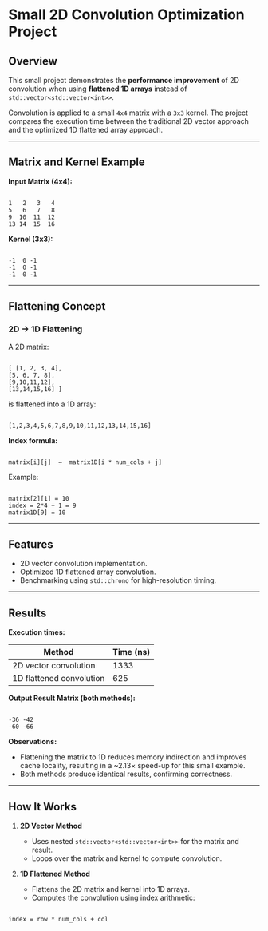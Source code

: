 # Small 2D Convolution Optimization Project

## Overview

This small project demonstrates the **performance improvement** of 2D convolution when using **flattened 1D arrays** instead of `std::vector<std::vector<int>>`.  

Convolution is applied to a small `4x4` matrix with a `3x3` kernel. The project compares the execution time between the traditional 2D vector approach and the optimized 1D flattened array approach.

---

## Matrix and Kernel Example

**Input Matrix (4x4):**  

```

1   2   3   4
5   6   7   8
9  10  11  12
13 14  15  16
```

**Kernel (3x3):**  

```

-1  0 -1
-1  0 -1
-1  0 -1
```

---

## Flattening Concept

### 2D → 1D Flattening

A 2D matrix:

```

[ [1, 2, 3, 4],
[5, 6, 7, 8],
[9,10,11,12],
[13,14,15,16] ]
```

is flattened into a 1D array:

```

[1,2,3,4,5,6,7,8,9,10,11,12,13,14,15,16]
```

**Index formula:**

```

matrix[i][j]  →  matrix1D[i * num_cols + j]
```

Example:

```

matrix[2][1] = 10
index = 2*4 + 1 = 9
matrix1D[9] = 10
```

---

## Features

- 2D vector convolution implementation.
- Optimized 1D flattened array convolution.
- Benchmarking using `std::chrono` for high-resolution timing.

---

## Results

**Execution times:**

| Method                     | Time (ns) |
|-----------------------------|-----------|
| 2D vector convolution       | 1333      |
| 1D flattened convolution    | 625       |

**Output Result Matrix (both methods):**

```

-36 -42
-60 -66
```

**Observations:**  
- Flattening the matrix to 1D reduces memory indirection and improves cache locality, resulting in a ~2.13× speed-up for this small example.
- Both methods produce identical results, confirming correctness.

---

## How It Works

1. **2D Vector Method**  
   - Uses nested `std::vector<std::vector<int>>` for the matrix and result.
   - Loops over the matrix and kernel to compute convolution.

2. **1D Flattened Method**  
   - Flattens the 2D matrix and kernel into 1D arrays.
   - Computes the convolution using index arithmetic:  

```

index = row * num_cols + col
````